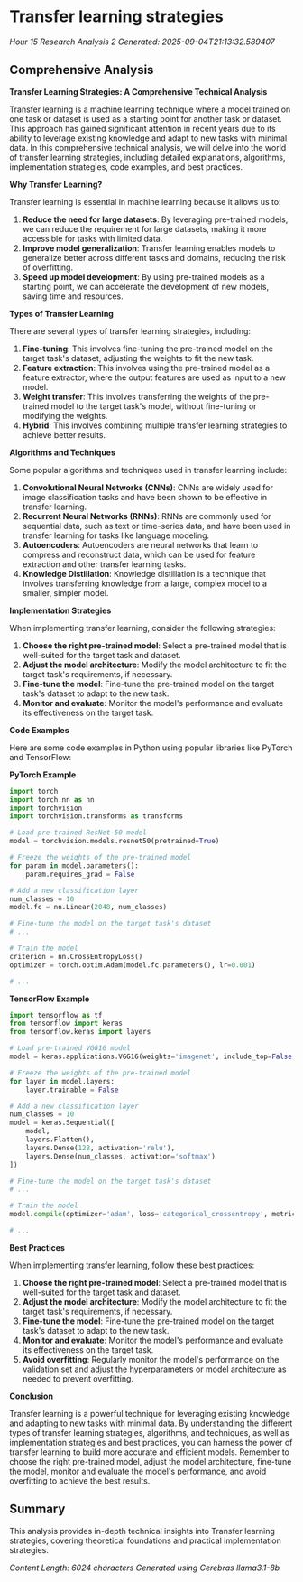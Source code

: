 # Transfer learning strategies
*Hour 15 Research Analysis 2*
*Generated: 2025-09-04T21:13:32.589407*

## Comprehensive Analysis
**Transfer Learning Strategies: A Comprehensive Technical Analysis**

Transfer learning is a machine learning technique where a model trained on one task or dataset is used as a starting point for another task or dataset. This approach has gained significant attention in recent years due to its ability to leverage existing knowledge and adapt to new tasks with minimal data. In this comprehensive technical analysis, we will delve into the world of transfer learning strategies, including detailed explanations, algorithms, implementation strategies, code examples, and best practices.

**Why Transfer Learning?**

Transfer learning is essential in machine learning because it allows us to:

1.  **Reduce the need for large datasets**: By leveraging pre-trained models, we can reduce the requirement for large datasets, making it more accessible for tasks with limited data.
2.  **Improve model generalization**: Transfer learning enables models to generalize better across different tasks and domains, reducing the risk of overfitting.
3.  **Speed up model development**: By using pre-trained models as a starting point, we can accelerate the development of new models, saving time and resources.

**Types of Transfer Learning**

There are several types of transfer learning strategies, including:

1.  **Fine-tuning**: This involves fine-tuning the pre-trained model on the target task's dataset, adjusting the weights to fit the new task.
2.  **Feature extraction**: This involves using the pre-trained model as a feature extractor, where the output features are used as input to a new model.
3.  **Weight transfer**: This involves transferring the weights of the pre-trained model to the target task's model, without fine-tuning or modifying the weights.
4.  **Hybrid**: This involves combining multiple transfer learning strategies to achieve better results.

**Algorithms and Techniques**

Some popular algorithms and techniques used in transfer learning include:

1.  **Convolutional Neural Networks (CNNs)**: CNNs are widely used for image classification tasks and have been shown to be effective in transfer learning.
2.  **Recurrent Neural Networks (RNNs)**: RNNs are commonly used for sequential data, such as text or time-series data, and have been used in transfer learning for tasks like language modeling.
3.  **Autoencoders**: Autoencoders are neural networks that learn to compress and reconstruct data, which can be used for feature extraction and other transfer learning tasks.
4.  **Knowledge Distillation**: Knowledge distillation is a technique that involves transferring knowledge from a large, complex model to a smaller, simpler model.

**Implementation Strategies**

When implementing transfer learning, consider the following strategies:

1.  **Choose the right pre-trained model**: Select a pre-trained model that is well-suited for the target task and dataset.
2.  **Adjust the model architecture**: Modify the model architecture to fit the target task's requirements, if necessary.
3.  **Fine-tune the model**: Fine-tune the pre-trained model on the target task's dataset to adapt to the new task.
4.  **Monitor and evaluate**: Monitor the model's performance and evaluate its effectiveness on the target task.

**Code Examples**

Here are some code examples in Python using popular libraries like PyTorch and TensorFlow:

**PyTorch Example**

```python
import torch
import torch.nn as nn
import torchvision
import torchvision.transforms as transforms

# Load pre-trained ResNet-50 model
model = torchvision.models.resnet50(pretrained=True)

# Freeze the weights of the pre-trained model
for param in model.parameters():
    param.requires_grad = False

# Add a new classification layer
num_classes = 10
model.fc = nn.Linear(2048, num_classes)

# Fine-tune the model on the target task's dataset
# ...

# Train the model
criterion = nn.CrossEntropyLoss()
optimizer = torch.optim.Adam(model.fc.parameters(), lr=0.001)

# ...

```

**TensorFlow Example**

```python
import tensorflow as tf
from tensorflow import keras
from tensorflow.keras import layers

# Load pre-trained VGG16 model
model = keras.applications.VGG16(weights='imagenet', include_top=False, input_shape=(224, 224, 3))

# Freeze the weights of the pre-trained model
for layer in model.layers:
    layer.trainable = False

# Add a new classification layer
num_classes = 10
model = keras.Sequential([
    model,
    layers.Flatten(),
    layers.Dense(128, activation='relu'),
    layers.Dense(num_classes, activation='softmax')
])

# Fine-tune the model on the target task's dataset
# ...

# Train the model
model.compile(optimizer='adam', loss='categorical_crossentropy', metrics=['accuracy'])

# ...

```

**Best Practices**

When implementing transfer learning, follow these best practices:

1.  **Choose the right pre-trained model**: Select a pre-trained model that is well-suited for the target task and dataset.
2.  **Adjust the model architecture**: Modify the model architecture to fit the target task's requirements, if necessary.
3.  **Fine-tune the model**: Fine-tune the pre-trained model on the target task's dataset to adapt to the new task.
4.  **Monitor and evaluate**: Monitor the model's performance and evaluate its effectiveness on the target task.
5.  **Avoid overfitting**: Regularly monitor the model's performance on the validation set and adjust the hyperparameters or model architecture as needed to prevent overfitting.

**Conclusion**

Transfer learning is a powerful technique for leveraging existing knowledge and adapting to new tasks with minimal data. By understanding the different types of transfer learning strategies, algorithms, and techniques, as well as implementation strategies and best practices, you can harness the power of transfer learning to build more accurate and efficient models. Remember to choose the right pre-trained model, adjust the model architecture, fine-tune the model, monitor and evaluate the model's performance, and avoid overfitting to achieve the best results.

## Summary
This analysis provides in-depth technical insights into Transfer learning strategies, 
covering theoretical foundations and practical implementation strategies.

*Content Length: 6024 characters*
*Generated using Cerebras llama3.1-8b*
